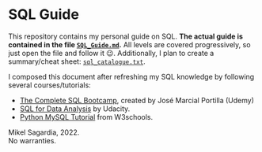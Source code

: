 # SQL Guide

This repository contains my personal guide on SQL. **The actual guide is contained in the file [`SQL_Guide.md`](SQL_Guide.md).** All levels are covered progressively, so just open the file and follow it :wink:. Additionally, I plan to create a summary/cheat sheet: [`sql_catalogue.txt`](sql_catalogue.txt).

I composed this document after refreshing my SQL knowledge by following several courses/tutorials:

- [The Complete SQL Bootcamp](https://www.udemy.com/course/the-complete-sql-bootcamp/), created by José Marcial Portilla (Udemy)
- [SQL for Data Analysis](https://www.udacity.com/course/sql-for-data-analysis--ud198) by Udacity.
- [Python MySQL Tutorial](https://www.w3schools.com/python/python_mysql_getstarted.asp) from W3schools.

Mikel Sagardia, 2022.  
No warranties.